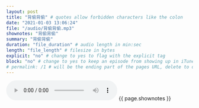 ```yaml
---
layout: post
title: "背偷背偷" # quotes allow forbidden characters like the colon
date: "2021-01-03 13:06:24"
file: "/audio/背偷背偷.mp3"
shownotes: "背偷背偷"
summary: "背偷背偷"
duration: "file_duration" # audio length in min:sec
length: "file_length" # filesize in bytes
explicit: "no" # change to yes to flag with the explicit tag
block: "no" # change to yes to keep an episode from showing up in iTunes
# permalink: /1 # will be the ending part of the pages URL, delete to default to the title
---
```


<audio controls>
<source src="{{site.url}}{{site.baseurl}}{{ page.file }}" type="audio/x-mp3">
Your browser does not support the audio element.
</audio>
{{ page.shownotes }}
